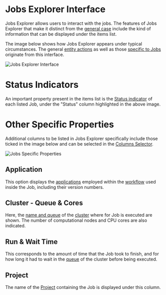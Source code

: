 # Jobs Explorer Interface

Jobs Explorer allows users to interact with the jobs. The features of Jobs Explorer that make it distinct from the [general case](/entities-general/ui/explorer.md) include the kind of information that can be displayed under the items list.

The image below shows how Jobs Explorer appears under typical circumstances. The general [entity actions](/entities-general/actions/overview.md) as well as those [specific to Jobs](../actions/overview.md) originate from this interface.

![Jobs Explorer Interface](/images/jobs-explorer.png "Jobs Explorer Interface")

# Status Indicators

An important property present in the items list is the [Status indicator](../status.md) of each listed Job, under the "Status" column highlighted in the above image. 

# Other Specific Properties

Additional columns to be listed in Jobs Explorer specifically include those ticked in the image below and can be selected in the [Columns Selector](/entities-general/ui/explorer.md#columns-selector).

![Jobs Specific Properties](/images/jobs-properties.png "Jobs Specific Properties")

## Application

This option displays the [applications](/applications/overview.md) employed within the [workflow](/workflows/overview.md) used inside the Job, including their version numbers.

## Cluster - Queue & Cores

Here, the [name and queue](/jobs-designer/compute-tab.md) of the [cluster](/pricing/service-levels.md#clusters-and-premium-hardware) where for Job is executed are shown. The number of computational nodes and CPU cores are also indicated.

## Run & Wait Time

This corresponds to the amount of time that the Job took to finish, and for how long it had to wait in the [queue](/compute/levels-queues.md) of the cluster before being executed.

## Project

The name of the [Project](../projects.md) containing the Job is displayed under this column.
